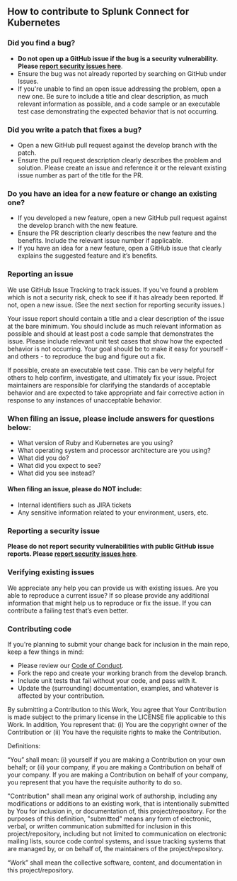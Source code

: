## How to contribute to Splunk Connect for Kubernetes

### **Did you find a bug?**

* **Do not open up a GitHub issue if the bug is a security vulnerability. Please [report security issues here]( https://www.splunk.com/goto/report_vulnerabilities_prodsec)**.
* Ensure the bug was not already reported by searching on GitHub under Issues.
* If you're unable to find an open issue addressing the problem, open a new one. Be sure to include a title and clear description, as much relevant information as possible, and a code sample or an executable test case demonstrating the expected behavior that is not occurring.

### **Did you write a patch that fixes a bug?**
* Open a new GitHub pull request against the develop branch with the patch.
* Ensure the pull request description clearly describes the problem and solution. Please create an issue and reference it or the relevant existing issue number as part of the title for the PR.

### **Do you have an idea for a new feature or change an existing one?**
* If you developed a new feature, open a new GitHub pull request against the develop branch with the new feature.
* Ensure the PR description clearly describes the new feature and the benefits. Include the relevant issue number if applicable.
* If you have an idea for a new feature, open a GitHub issue that clearly explains the suggested feature and it’s benefits.

### **Reporting an issue**
We use GitHub Issue Tracking to track issues. If you've found a problem which is not a security risk, check to see if it has already been reported. If not, open a new issue. (See the next section for reporting security issues.)

Your issue report should contain a title and a clear description of the issue at the bare minimum. You should include as much relevant information as possible and should at least post a code sample that demonstrates the issue. Please include relevant unit test cases that show how the expected behavior is not occurring. Your goal should be to make it easy for yourself - and others - to reproduce the bug and figure out a fix.

If possible, create an executable test case. This can be very helpful for others to help confirm, investigate, and ultimately fix your issue.
Project maintainers are responsible for clarifying the standards of acceptable behavior and are expected to take appropriate and fair corrective action in response to any instances of unacceptable behavior.

### **When filing an issue, please include answers for questions below:** 
* What version of Ruby and Kubernetes are you using?
* What operating system and processor architecture are you using?
* What did you do?
* What did you expect to see?
* What did you see instead? 

#### **When filing an issue, please do NOT include:**
* Internal identifiers such as JIRA tickets
* Any sensitive information related to your environment, users, etc.

### **Reporting a security issue**
**Please do not report security vulnerabilities with public GitHub issue reports.  Please [report security issues here]( https://www.splunk.com/goto/report_vulnerabilities_prodsec)**.

### **Verifying existing issues**
We appreciate any help you can provide us with existing issues. Are you able to reproduce a current issue? If so please provide any additional information that might help us to reproduce or fix the issue. If you can contribute a failing test that’s even better.

### **Contributing code**
If you're planning to submit your change back for inclusion in the main repo, keep a few things in mind:
* Please review our [Code of Conduct](https://github.com/splunk/splunk-connect-for-kubernetes/blob/develop/CODE_OF_CONDUCT.md).
* Fork the repo and create your working branch from the develop branch.
* Include unit tests that fail without your code, and pass with it.
* Update the (surrounding) documentation, examples, and whatever is affected by your contribution.

By submitting a Contribution to this Work, You agree that Your Contribution is made subject to the primary license in the LICENSE file applicable to this Work. In addition, You represent that: (i) You are the copyright owner of the Contribution or (ii) You have the requisite rights to make the Contribution.

Definitions:

“You” shall mean: (i) yourself if you are making a Contribution on your own behalf; or (ii) your company, if you are making a Contribution on behalf of your company. If you are making a Contribution on behalf of your company, you represent that you have the requisite authority to do so.

"Contribution" shall mean any original work of authorship, including any modifications or additions to an existing work, that is intentionally submitted by You for inclusion in, or documentation of, this project/repository. For the purposes of this definition, "submitted" means any form of electronic, verbal, or written communication submitted for inclusion in this project/repository, including but not limited to communication on electronic mailing lists, source code control systems, and issue tracking systems that are managed by, or on behalf of, the maintainers of the project/repository.

“Work” shall mean the collective software, content, and documentation in this project/repository.

